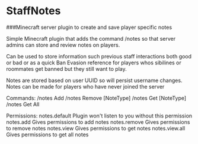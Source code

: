 # StaffNotes
###Minecraft server plugin to create and save player specific notes

Simple Minecraft plugin that adds the command /notes so that server admins can store and review notes on players. 

Can be used to store information such previous staff interactions both good or bad or as a quick Ban Evasion reference for players whos sibilines or roommates get banned but they still want to play. 

Notes are stored based on user UUID so will persist username changes. 
Notes can be made for players who have never joined the server

Commands:
/notes Add <PlayerName> <NoteType> <Note>
/notes Remove <PlayerName> [NoteType]
/notes Get <PlayerName> [NoteType]
/notes Get All

Permissions:
notes.default    Plugin won't listen to you without this permission
notes.add        Gives permissions to add notes
notes.remove     Gives permissions to remove notes
notes.view       Gives permissions to get notes
notes.view.all   Gives permissions to get all notes
